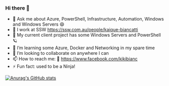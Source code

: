 ### Hi there 👋

- 💬 Ask me about Azure, PowerShell, Infrastructure, Automation, Windows and Windows Servers 😄
- 🏃 I work at SSW https://ssw.com.au/people/kaique-biancatti
- 🔭 My current client project has some Windows Servers and PowerShell 🪐
- 🌱 I’m learning some Azure, Docker and Networking in my spare time
- 👯 I’m looking to collaborate on anywhere I can
- 📫 How to reach me: 🐤 https://www.facebook.com/kikibianc
- ⚡ Fun fact: used to be a Ninja!

[![Anurag's GitHub stats](https://github-readme-stats.vercel.app/api?username=kikibianc&theme=synthwave)](https://github.com/anuraghazra/github-readme-stats)

